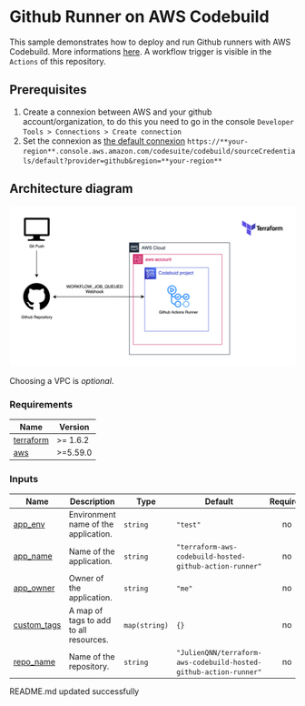# Github Runner on AWS Codebuild

This sample demonstrates how to deploy and run Github runners with AWS Codebuild. More informations  [here](https://aws.amazon.com/fr/blogs/devops/aws-codebuild-managed-self-hosted-github-action-runners/). A workflow trigger is visible in the `Actions` of this repository.

## Prerequisites

1. Create a connexion between AWS and your github account/organization, to do this you need to go in the console `Developer Tools > Connections > Create connection`
2. Set the connexion as [the default connexion](https://eu-west-1.console.aws.amazon.com/codesuite/codebuild/sourceCredentials/default?provider=github&region=eu-west-1) `https://**your-region**.console.aws.amazon.com/codesuite/codebuild/sourceCredentials/default?provider=github&region=**your-region**`
## Architecture diagram

![infra-diagrams](./docs/architecture/terraform-aws-codebuild-hosted-github-action-runner.png)

Choosing a VPC is *optional*.
<!-- BEGIN_TF_DOCS -->

### Requirements

| Name                                                                      | Version  |
| ------------------------------------------------------------------------- | -------- |
| <a name="requirement_terraform"></a> [terraform](#requirement\_terraform) | >= 1.6.2 |
| <a name="requirement_aws"></a> [aws](#requirement\_aws)                   | >=5.59.0 |

### Inputs

| Name                                                                  | Description                            | Type          | Default                                                           | Required |
| --------------------------------------------------------------------- | -------------------------------------- | ------------- | ----------------------------------------------------------------- | :------: |
| <a name="input_app_env"></a> [app\_env](#input\_app\_env)             | Environment name of the application.   | `string`      | `"test"`                                                          |    no    |
| <a name="input_app_name"></a> [app\_name](#input\_app\_name)          | Name of the application.               | `string`      | `"terraform-aws-codebuild-hosted-github-action-runner"`           |    no    |
| <a name="input_app_owner"></a> [app\_owner](#input\_app\_owner)       | Owner of the application.              | `string`      | `"me"`                                                            |    no    |
| <a name="input_custom_tags"></a> [custom\_tags](#input\_custom\_tags) | A map of tags to add to all resources. | `map(string)` | `{}`                                                              |    no    |
| <a name="input_repo_name"></a> [repo\_name](#input\_repo\_name)       | Name of the repository.                | `string`      | `"JulienQNN/terraform-aws-codebuild-hosted-github-action-runner"` |    no    |

<!-- END_TF_DOCS -->
<!-- BEGINNING OF PRE-COMMIT-TERRAFORM DOCS HOOK -->
README.md updated successfully
<!-- END OF PRE-COMMIT-TERRAFORM DOCS HOOK -->
